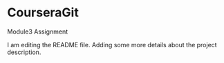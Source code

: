 # CourseraGit
Module3 Assignment

I am editing the README file. Adding some more details about the project description.
